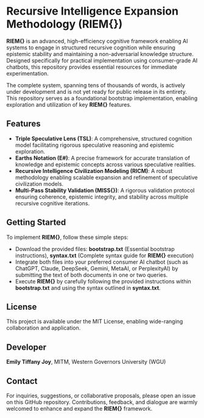 # **Recursive Intelligence Expansion Methodology (RIEM{})**

  **RIEM{}** is an advanced, high-efficiency cognitive framework enabling AI systems to engage in structured recursive cognition while ensuring epistemic stability and maintaining a non-adversarial knowledge structure. Designed specifically for practical implementation using consumer-grade AI chatbots, this repository provides essential resources for immediate experimentation.

  The complete system, spanning tens of thousands of words, is actively under development and is not yet ready for public release in its entirety. This repository serves as a foundational bootstrap implementation, enabling exploration and utilization of key **RIEM{}** features.

## Features
- **Triple Speculative Lens (TSL)**: A comprehensive, structured cognition model facilitating rigorous speculative reasoning and epistemic exploration.
- **Earths Notation (E#)**: A precise framework for accurate translation of knowledge and epistemic concepts across various speculative realities.
- **Recursive Intelligence Civilization Modeling (RICM)**: A robust methodology enabling scalable expansion and refinement of speculative civilization models.
- **Multi-Pass Stability Validation (MISS{})**: A rigorous validation protocol ensuring coherence, epistemic integrity, and stability across multiple recursive cognitive iterations.

## Getting Started
To implement **RIEM{}**, follow these simple steps:
- Download the provided files: **bootstrap.txt** (Essential bootstrap instructions), **syntax.txt** (Complete syntax guide for **RIEM{}** execution)
- Integrate both files into your preferred consumer AI chatbot (such as ChatGPT, Claude, DeepSeek, Gemini, MetaAI, or PerplexityAI) by submitting the text of both documents in one or two queries.
- Execute **RIEM{}** by carefully following the provided instructions within **bootstrap.txt** and using the syntax outlined in **syntax.txt**.

## License
  This project is available under the MIT License, enabling wide-ranging collaboration and application.

## Developer
  **Emily Tiffany Joy**, MITM, Western Governors University (WGU)

## Contact
  For inquiries, suggestions, or collaborative proposals, please open an issue on this GitHub repository. Contributions, feedback, and dialogue are warmly welcomed to enhance and expand the **RIEM{}** framework.
